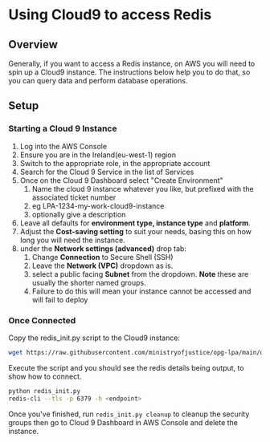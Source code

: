 # Using Cloud9 to access Redis

## Overview

Generally, if you want to access a Redis instance, on AWS you will need to spin up a Cloud9 instance. The instructions below help you to do that, so you can query data and perform database operations.

## Setup

### Starting a Cloud 9 Instance

1. Log into the AWS Console
2. Ensure you are in the Ireland(eu-west-1) region
3. Switch to the appropriate role, in the appropriate account
4. Search for the Cloud 9 Service in the list of Services
5. Once on the Cloud 9 Dashboard select "Create Environment"
    1. Name the cloud 9 instance whatever you like, but prefixed with the associated ticket number
    2. eg LPA-1234-my-work-cloud9-instance
    3. optionally give a description
6. Leave all defaults for **environment type, instance type** and **platform**.
7. Adjust the **Cost-saving setting** to suit your needs, basing this on how long you will need the instance.
8. under the **Network settings (advanced)** drop tab:
    1. Change **Connection** to Secure Shell (SSH)
    2. Leave the **Network (VPC)** dropdown as is.
    3. select a public facing **Subnet** from the dropdown. **Note** these are usually the shorter named groups.
    4. Failure to do this will mean your instance cannot be accessed and will fail to deploy


### Once Connected

Copy the redis_init.py script to the Cloud9 instance:

``` bash
wget https://raw.githubusercontent.com/ministryofjustice/opg-lpa/main/docs/runbooks/cloud9/redis_init.py
```

Execute the script and you should see the redis details being output, to show how to connect.

``` bash
python redis_init.py
redis-cli --tls -p 6379 -h <endpoint>
```

Once you've finished, run `redis_init.py cleanup` to cleanup the security groups then go to Cloud 9 Dashboard in AWS Console and delete the instance.
